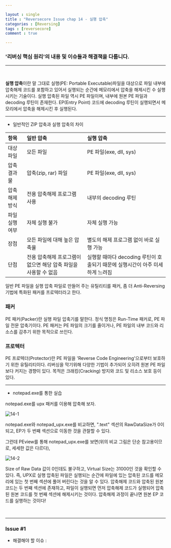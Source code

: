 ```yaml
---

layout : single
title : "Reversecore Issue chap 14 - 실행 압축"
categories : [Reversing]
tags : [reversecore]
comment : true

---
```


### '리버싱 핵심 원리'의 내용 및 이슈들과 해결책을 다룹니다.

---

<br/>

**실행 압축**이란 말 그대로 실행(PE: Portable Executable)파일을 대상으로 파일 내부에 압축해제 코드를 포함하고 있어서 실행되는 순간에 메모리에서 압축을 해제시킨 수 실행시키는 기술이다. 실행 압축된 파일 역시 PE 파일이며, 내부에 원본 PE 파일과 decoding 루틴이 존재한다. EP(Entry Point) 코드에 decoding 루틴이 실행되면서 메모리에서 압축을 해제시킨 후 실행된다.


---

- 일반적인 ZIP 압축과 실행 압축의 차이

항목 | 일반 압축 | 실행 압축
|:-----|:--------|:------|
대상 파일 | 모든 파일 | PE 파일(exe, dll, sys)
압축 결과물 | 압축(zip, rar) 파일 | PE 파일(exe, dll, sys)
압축해제 방식 | 전용 압축해제 프로그램 사용 | 내부의 decoding 루틴
파일 실행 여부 | 자체 실행 불가 | 자체 실행 가능
장점 | 모든 파일에 대해 높은 압축율 | 별도의 해제 프로그램 없이 바로 실행 가능
단점 | 전용 압축해제 프로그램이 없으면 해당 압축 파일을 사용할 수 없음 | 실행할 때마다 decoding 루틴이 호출되기 때문에 실행시간이 아주 미세하게 느려짐


일반 PE 파일을 실행 압축 파일로 만들어 주는 유틸리티를 패커, 좀 더 Anti-Reversing 기법에 특화된 패커를 프로텍터라고 한다.


### 패커 

PE 패커(Packer)란 실행 파일 압축기를 말한다. 정식 명칭은 Run-Time 패커로, PE 파일 전문 압축기이다. PE 패커는 PE 파일의 크기를 줄이거나, PE 파일의 내부 코드와 리소스를 감추기 위한 목적으로 쓰인다.


### 프로텍터

PE 프로텍더(Protector)란 PE 파일을 'Reverse Code Engineering'으로부터 보호하기 위한 유틸리티이다. 리버싱을 막기위해 다양한 기법이 추가되어 오히려 원본 PE 파일보다 커지는 경향이 있다. 목적은 크래킹(Cracking) 방지와 코드 및 리소스 보호 등이 있다.

---

- notepad.exe를 통한 실습

notepad.exe를 upx 패커를 이용해 압축해 보자.

![14-1](https://user-images.githubusercontent.com/26838115/45084127-77250580-b138-11e8-83ce-667b8c43a998.png)

notepad.exe와 notepad_upx.exe를 비교하면, ".text" 섹션의 RawDataSize가 0이 되고, EP가 두 번째 섹션으로 이동한 것을 관찰할 수 있다.

그런데 PEview를 통해 notepad_upx.exe를 보면(위의 비교 그림은 단순 참고용이므로, 세세한 값은 다르다),

![14-2](https://user-images.githubusercontent.com/26838115/45084239-d256f800-b138-11e8-9948-fff3a286bd52.png)

Size of Raw Data 값이 0인데도 불구하고, Virtual Size는 31000인 것을 확인할 수 있다. 즉, UPX로 실행 압축된 파일은 실행되는 순간에 파일에 있는 압축된 코드를 메모리에 있는 첫 번째 섹션에 풀어 버린다는 것을 알 수 있다. 압축해제 코드와 압축된 원본 코드는 두 번째 섹션에 존재하고, 파일이 실행되면 먼저 압축해제 코드가 실행되어 압축된 원본 코드를 첫 번째 섹션에 해제시키는 것이다. 압축해제 과정이 끝나면 원본 EP 코드를 실행하는 것이다!


<br/>

---



### Issue #1

- 해결해야 할 이슈 : 

